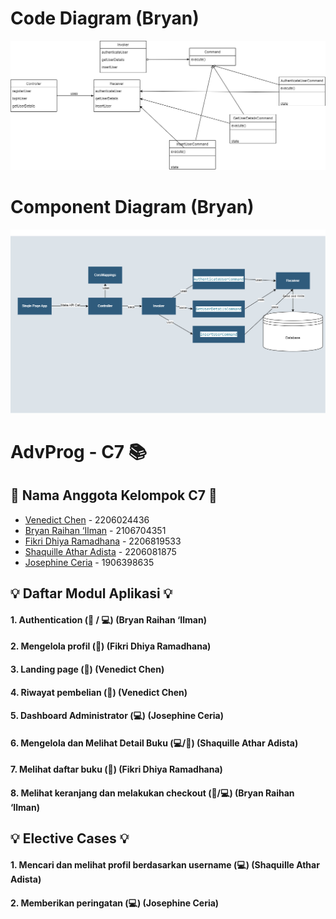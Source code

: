 # Code Diagram (Bryan)

![alt text](./images/auth-code-diagram.png)

# Component Diagram (Bryan)

![alt text](./images/auth-component-diagram.png)

# AdvProg - C7 📚

## 👥 Nama Anggota Kelompok C7 👥

- [Venedict Chen](https://github.com/venedictchen) - 2206024436
- [Bryan Raihan ‘Ilman](https://github.com/bryan-ilman-2002) - 2106704351
- [Fikri Dhiya Ramadhana](https://github.com/fikrirmdhna) - 2206819533
- [Shaquille Athar Adista](https://github.com/AtharAdista) - 2206081875
- [Josephine Ceria](https://github.com/Josephineceria) - 1906398635

## 💡 Daftar Modul Aplikasi 💡

#### 1. Authentication (🙋 / 💻) (Bryan Raihan ‘Ilman)

#### 2. Mengelola profil (🙋) (Fikri Dhiya Ramadhana)

#### 3. Landing page (🙋) (Venedict Chen)

#### 4. Riwayat pembelian (🙋) (Venedict Chen)

#### 5. Dashboard Administrator (💻) (Josephine Ceria)

#### 6. Mengelola dan Melihat Detail Buku (💻/🙋) (Shaquille Athar Adista)

#### 7. Melihat daftar buku (🙋) (Fikri Dhiya Ramadhana)

#### 8. Melihat keranjang dan melakukan checkout (🙋/💻) (Bryan Raihan ‘Ilman)

## 💡 Elective Cases 💡

#### 1. Mencari dan melihat profil berdasarkan username (💻) (Shaquille Athar Adista)

#### 2. Memberikan peringatan (💻) (Josephine Ceria)
